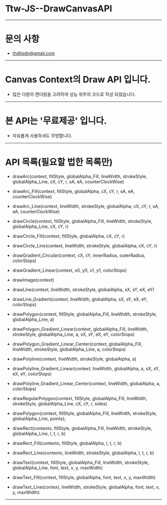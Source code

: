 # Ttw-JS--DrawCanvasAPI

---

# 문의 사항

- thdtjsdn@gmail.com

---

# Canvas Context의 Draw API 입니다.

- 많은 다량의 랜더링을 고려하여 성능 위주의 코드로 작성 되었습니다.

---

# 본 API는 '무료제공' 입니다.

- 자유롭게 사용하셔도 무방합니다.

---

# API 목록(필요할 법한 목록만)

- drawArc(context, fillStyle, globalAlpha_Fill, lineWidth, strokeStyle, globalAlpha_Line, cX, cY, r, sA, eA, counterClockWise)

- drawArc_Fill(context, fillStyle, globalAlpha, cX, cY, r, sA, eA, counterClockWise)

- drawArc_Line(context, lineWidth, strokeStyle, globalAlpha, cX, cY, r, sA, eA, counterClockWise)

- drawCircle(context, fillStyle, globalAlpha_Fill, lineWidth, strokeStyle, globalAlpha_Line, cX, cY, r)

- drawCircle_Fill(context, fillStyle, globalAlpha, cX, cY, r)

- drawCircle_Line(context, lineWidth, strokeStyle, globalAlpha, cX, cY, r)

- drawGradient_Circular(context, cX, cY, innerRadius, outerRadius, colorStops)

- drawGradient_Linear(context, x0, y0, x1, y1, colorStops)

- drawImage(context)

- drawLine(context, lineWidth, strokeStyle, globalAlpha, sX, sY, eX, eY)

- drawLine_Gradient(context, lineWidth, globalAlpha, sX, sY, eX, eY, colorStops)

- drawPolygon(context, fillStyle, globalAlpha_Fill, lineWidth, strokeStyle, globalAlpha_Line, a)

- drawPolygon_Gradient_Linear(context, globalAlpha_Fill, lineWidth, strokeStyle, globalAlpha_Line, a, sX, sY, eX, eY, colorStops)

- drawPolygon_Gradient_Linear_Center(context, globalAlpha_Fill, lineWidth, strokeStyle, globalAlpha_Line, a, colorStops)

- drawPolyline(context, lineWidth, strokeStyle, globalAlpha, a)

- drawPolyline_Gradient_Linear(context, lineWidth, globalAlpha, a, sX, sY, eX, eY, colorStops)

- drawPolyline_Gradient_Linear_Center(context, lineWidth, globalAlpha, a, colorStops)

- drawRegularPolygon(context, fillStyle, globalAlpha_Fill, lineWidth, strokeStyle, globalAlpha_Line, cX, cY, r, sides)

- drawPolygon(context, fillStyle, globalAlpha_Fill, lineWidth, strokeStyle, globalAlpha_Line, points);

- drawRect(contexto, fillStyle, globalAlpha_Fill, lineWidth, strokeStyle, globalAlpha_Line, l, t, r, b)

- drawRect_Fill(contexto, fillStyle, globalAlpha, l, t, r, b)

- drawRect_Line(contexto, lineWidth, strokeStyle, globalAlpha, l, t, r, b)

- drawText(context, fillStyle, globalAlpha_Fill, lineWidth, strokeStyle, globalAlpha_Line, font, text, x, y, maxWidth)

- drawText_Fill(context, fillStyle, globalAlpha, font, text, x, y, maxWidth)

- drawText_Line(context, lineWidth, strokeStyle, globalAlpha, font, text, x, y, maxWidth)

---